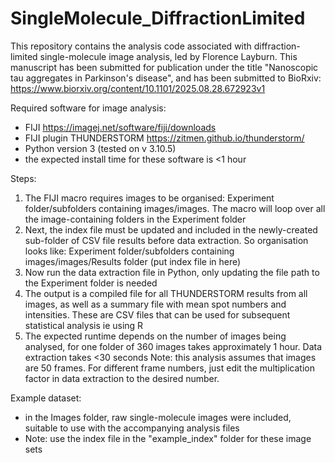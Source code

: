 # SingleMolecule_DiffractionLimited
This repository contains the analysis code associated with diffraction-limited single-molecule image analysis, led by Florence Layburn. This manuscript has been submitted for publication under the title "Nanoscopic tau aggregates in Parkinson's disease", and has been submitted to BioRxiv: https://www.biorxiv.org/content/10.1101/2025.08.28.672923v1

Required software for image analysis:
- FIJI https://imagej.net/software/fiji/downloads
- FIJI plugin THUNDERSTORM https://zitmen.github.io/thunderstorm/
- Python version 3 (tested on v 3.10.5)
- the expected install time for these software is <1 hour

Steps:
1. The FIJI macro requires images to be organised: Experiment folder/subfolders containing images/images. The macro will loop over all the image-containing folders in the Experiment folder
2. Next, the index file must be updated and included in the newly-created sub-folder of CSV file results before data extraction. So organisation looks like: Experiment folder/subfolders containing images/images/Results folder (put index file in here)
3. Now run the data extraction file in Python, only updating the file path to the Experiment folder is needed
4. The output is a compiled file for all THUNDERSTORM results from all images, as well as a summary file with mean spot numbers and intensities. These are CSV files that can be used for subsequent statistical analysis ie using R
5. The expected runtime depends on the number of images being analysed, for one folder of 360 images takes approximately 1 hour. Data extraction takes <30 seconds
Note: this analysis assumes that images are 50 frames. For different frame numbers, just edit the multiplication factor in data extraction to the desired number.
  
Example dataset:
- in the Images folder, raw single-molecule images were included, suitable to use with the accompanying analysis files
- Note: use the index file in the "example_index" folder for these image sets
